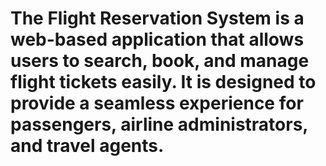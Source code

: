 # The Flight Reservation System is a web-based application that allows users to search, book, and manage flight tickets easily. It is designed to provide a seamless experience for passengers, airline administrators, and travel agents.
